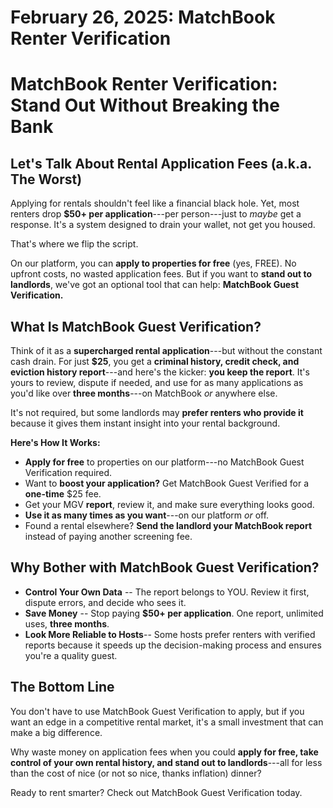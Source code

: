 # February 26, 2025: MatchBook Renter Verification

# **MatchBook Renter Verification: Stand Out Without Breaking the Bank**

## **Let's Talk About Rental Application Fees (a.k.a. The Worst)**

Applying for rentals shouldn't feel like a financial black hole. Yet, most renters drop **$50+ per application**---per person---just to *maybe* get a response. It's a system designed to drain your wallet, not get you housed.

That's where we flip the script.

On our platform, you can **apply to properties for free** (yes, FREE). No upfront costs, no wasted application fees. But if you want to **stand out to landlords**, we've got an optional tool that can help: **MatchBook Guest Verification.**

## **What Is MatchBook Guest Verification?**

Think of it as a **supercharged rental application**---but without the constant cash drain. For just **$25**, you get a **criminal history, credit check, and eviction history report**---and here's the kicker: **you keep the report**. It's yours to review, dispute if needed, and use for as many applications as you'd like over **three months**---on MatchBook *or* anywhere else.

It's not required, but some landlords may **prefer renters who provide it** because it gives them instant insight into your rental background.

**Here's How It Works:**

- **Apply for free** to properties on our platform---no MatchBook Guest Verification required.
- Want to **boost your application?** Get MatchBook Guest Verified for a **one-time** $25 fee.
- Get your MGV **report**, review it, and make sure everything looks good.
- **Use it as many times as you want**---on our platform *or* off.
- Found a rental elsewhere? **Send the landlord your MatchBook report** instead of paying another screening fee.

## **Why Bother with MatchBook Guest Verification?**

- **Control Your Own Data** -- The report belongs to YOU. Review it first, dispute errors, and decide who sees it.
- **Save Money** -- Stop paying **$50+ per application**. One report, unlimited uses, **three months**.
- **Look More Reliable to Hosts**-- Some hosts prefer renters with verified reports because it speeds up the decision-making process and ensures you're a quality guest.

## **The Bottom Line**

You don't have to use MatchBook Guest Verification to apply, but if you want an edge in a competitive rental market, it's a small investment that can make a big difference.

Why waste money on application fees when you could **apply for free, take control of your own rental history, and stand out to landlords**---all for less than the cost of nice (or not so nice, thanks inflation) dinner?

Ready to rent smarter? Check out MatchBook Guest Verification today.